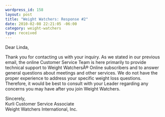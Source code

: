 ```yaml
--- 
wordpress_id: 158
layout: post
title: "Weight Watchers: Response #2"
date: 2010-02-08 22:21:05 -06:00
category: weight-watchers
type: received
---
```

Dear Linda,

Thank you for contacting us with your inquiry.  As we stated in our previous email, the online Customer Service Team is here primarily to provide technical support to Weight WatchersÂ® Online subscribers and to answer general questions about meetings and other services.  We do not have the proper experience to address your specific weight loss questions.  Therefore, it would be best to consult with your Leader regarding any concerns you may have after you join Weight Watchers.

Sincerely,  
Kurli 
Customer Service Associate  
Weight Watchers International,  Inc.

